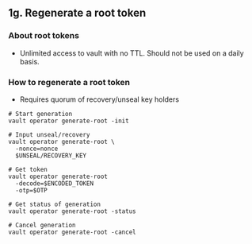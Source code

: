 ## 1g. Regenerate a root token
### About root tokens
- Unlimited access to vault with no TTL. Should not be used on a daily basis.

### How to regenerate a root token
- Requires quorum of recovery/unseal key holders
```
# Start generation
vault operator generate-root -init

# Input unseal/recovery
vault operator generate-root \
  -nonce=nonce
  $UNSEAL/RECOVERY_KEY

# Get token
vault operator generate-root 
  -decode=$ENCODED_TOKEN
  -otp=$OTP

# Get status of generation
vault operator generate-root -status

# Cancel generation
vault operator generate-root -cancel
```